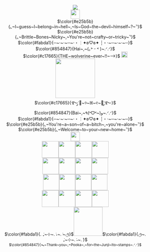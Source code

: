 <p align="center">
 <a href="https://visitcount.itsvg.in">
  <img src="https://visitcount.itsvg.in/api?id=LuvUrGutz&label=%CB%86%F0%90%83%B7%CB%86&color=7&icon=7&pretty=true" /> <br />
</a>
 <img src="https://file.garden/Zlo7whFY2AfQROME/Tumblr_l_206283575022602.jpg" "width="" height="30"> <br />
  $\color{#e25b5b}{⌞~I~guess~I~belong~in~hell~,~Is~God~the~devil~himself~?~⌝}$<br /> 
 $\color{#e25b5b}{⌞~Brittle~Bones~Nicky~,~You're~not~crafty~or~tricky~⌝}$ <br /> 
 $\color{#fabda1}{─~·~·~─~·・┆✦ʚ♡ɞ✦ ┆・·~─~·~·~─}$<br />
 $\color{#854847}{Hai~,~(｡˃ ᵕ ˂ )~.ᐟ.ᐟ}$ <br />
$\color{#c17665}{THE~wolverine~ever~!!~—>}$ <a href="https://github.com/MoiiMemeMoitie"><img src="https://files.catbox.moe/cp0b7d.gif" "width="" height=20" > </a> <br />
<img src="https://files.catbox.moe/a8zhm9.jpg" "width="" height="130"> <br />
  $\color{#c17665}{࿐༘་🐺~୨~ꕤ~୧~🐇་༘࿐}$ <br />
  $\color{#854847}{Bai~,~٩(˃ᗜ˂~)و~.ᐟ.ᐟ}$<br />
  $\color{#fabda1}{─~·~·~─~·・┆✦ʚ♡ɞ✦ ┆・·~─~·~·~─}$<br />
  $\color{#e25b5b}{⌞~You're~a~son~of~a~bitch~,~you're~alone~⌝}$ <br /> 
 $\color{#e25b5b}{⌞~Welcome~to~your~new~home~⌝}$<br />
 <img src="https://file.garden/Zlo7whFY2AfQROME/Tumblr_l_206285126638910.jpg" "width="" height="30"> <br />
 <img src="https://files.catbox.moe/quctil.gif" "width="" height="55"><img src="https://files.catbox.moe/ojboij.gif" "width="" height="55"><img src="https://files.catbox.moe/igz5ao.gif" "width="" height="55"><img src="https://files.catbox.moe/4os0jv.gif" "width="" height="55"> <br />
 <img src="https://files.catbox.moe/2qo1ye.jpg" "width="" height="54"><img src="https://files.catbox.moe/bedq7w.png" "width="" height="54"><img src="https://files.catbox.moe/xbu5dw.png" "width="" height="54"><img src="https://files.catbox.moe/i6jrbi.png" "width="" height="54"> <br />
 <img src="https://files.catbox.moe/nh4qhx.gif" "width="" height="53"><img src="https://files.catbox.moe/i7i9v1.gif" "width="" height="53"><img src="https://files.catbox.moe/nxjhm9.gif" "width="" height="53"><img src="https://files.catbox.moe/0hqtqu.gif" "width="" height="53"> <br />
 <img src="https://files.catbox.moe/b1r2f6.jpg" "width="" height="55"><img src="https://files.catbox.moe/zjg7li.jpg" "width="" height="55"><img src="https://files.catbox.moe/tb0e5q.jpg" "width="" height="55"><img src="https://files.catbox.moe/mqrwyr.jpg" "width="" height="55"> <br  />
$\color{#fabda1}{. ݁₊~⊹~. ݁˖~. ݁~৻ꪆ}$<img src="https://files.catbox.moe/7uzw9t.jpg" "width="" height="95">$\color{#fabda1}{৻ꪆ~. ݁₊~⊹~. ݁˖~. ݁}$ <br />
 <sub/> $\color{#854847}{ᯓ~Thank~you~,~Pooka~,~for~the~Junji~Ito~stamps~.ᐟ.ᐟ}$</sub> <br />
</div>
